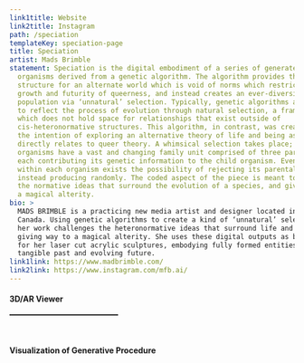 ```yaml
---
link1title: Website
link2title: Instagram
path: /speciation
templateKey: speciation-page
title: Speciation
artist: Mads Brimble
statement: Speciation is the digital embodiment of a series of generated
  organisms derived from a genetic algorithm. The algorithm provides the
  structure for an alternate world which is void of norms which restrict the
  growth and futurity of queerness, and instead creates an ever-diversifying
  population via ‘unnatural’ selection. Typically, genetic algorithms are meant
  to reflect the process of evolution through natural selection, a framework
  which does not hold space for relationships that exist outside of
  cis-heteronormative structures. This algorithm, in contrast, was created with
  the intention of exploring an alternative theory of life and being as it
  directly relates to queer theory. A whimsical selection takes place; the
  organisms have a vast and changing family unit comprised of three parents,
  each contributing its genetic information to the child organism. Even still,
  within each organism exists the possibility of rejecting its parental DNA and
  instead producing randomly. The coded aspect of the piece is meant to counter
  the normative ideas that surround the evolution of a species, and give way to
  a magical alterity.
bio: >
  MADS BRIMBLE is a practicing new media artist and designer located in Toronto,
  Canada. Using genetic algorithms to create a kind of ‘unnatural’ selection,
  her work challenges the heteronormative ideas that surround life and being,
  giving way to a magical alterity. She uses these digital outputs as blueprints
  for her laser cut acrylic sculptures, embodying fully formed entities with a
  tangible past and evolving future.
link1link: https://www.madbrimble.com/
link2link: https://www.instagram.com/mfb.ai/
---
```

#### 3D/AR Viewer

<table width="100%" border="0" cellspacing="10">
<tr>
  <td style="padding: 0px 10vw 0px 10vw;"><div style="padding:56.25% 0 0 0;position:relative;background-color: rgb(104,97,213);background: linear-gradient(0deg, rgba(104,97,213,1) 1%, rgba(175,242,255,1) 100%);border-radius: 6px;">
<iframe id="28772434-a932-4e89-a1a5-3215bb412a2a" src="https://www.vectary.com/viewer/v1/?model=28772434-a932-4e89-a1a5-3215bb412a2a&env=studio3"style="position:absolute;top:0;left:0;width:100%;height:100%;" frameborder="0"></iframe>
</div></td>
  </tr>
   <tr>    
  <td style="padding: 0px 10vw 0px 10vw;"><div style="padding:56.25% 0 0 0;position:relative;background-color: rgb(104,97,213);background: linear-gradient(0deg, rgba(104,97,213,1) 1%, rgba(175,242,255,1) 100%);border-radius: 6px;">
<iframe id="5c7272e8-80b2-419b-8c21-6f941cef06d3" src="https://www.vectary.com/viewer/v1/?model=5c7272e8-80b2-419b-8c21-6f941cef06d3&env=studio3" style="position:absolute;top:0;left:0;width:100%;height:100%;" frameborder="0"></iframe></div></td>
  </tr>
   <tr>    
  <td style="padding: 0px 10vw 0px 10vw;"><div style="padding:56.25% 0 0 0;position:relative;background-color: rgb(104,97,213);background: linear-gradient(0deg, rgba(104,97,213,1) 1%, rgba(175,242,255,1) 100%);border-radius: 6px;">
<iframe id="8bbe0b0f-03e3-41f8-b60f-49674126cf4d" src="https://www.vectary.com/viewer/v1/?model=8bbe0b0f-03e3-41f8-b60f-49674126cf4d&env=studio3" style="position:absolute;top:0;left:0;width:100%;height:100%;" frameborder="0"></iframe>
</div></td>
  </tr>
</table>
<br>

#### Visualization of Generative Procedure
<table width="100%" border="0" cellspacing="10">
<tr>
<td style="padding: 0px 0vw 0px 0vw;">
<div style="padding:100% 0 0 0;position:relative;background-color: rgb(104,97,213);background: linear-gradient(0deg, rgba(104,97,213,1) 1%, rgba(175,242,255,1) 100%);border-radius: 6px;">
 <iframe src="https://openprocessing.org/sketch/1333004/embed/" style="position:absolute;top:0;left:0;width:100%;height:100%;border-radius: 6px;" frameborder="0""></iframe>
</div>
<br>
</td>
</tr>
</table>